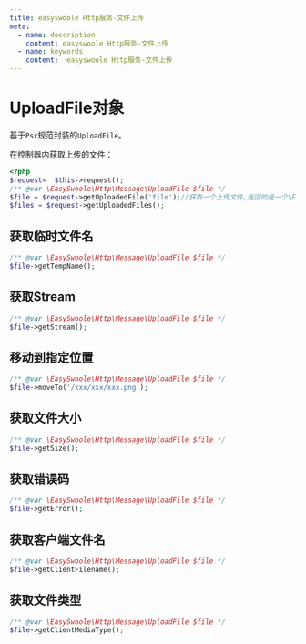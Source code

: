 ```yaml
---
title: easyswoole Http服务-文件上传
meta:
  - name: description
    content: easyswoole Http服务-文件上传
  - name: keywords
    content:  easyswoole Http服务-文件上传
---
```


# UploadFile对象

基于`Psr`规范封装的`UploadFile`。

在控制器内获取上传的文件：

```php
<?php
$request=  $this->request();
/** @var \EasySwoole\Http\Message\UploadFile $file */
$file = $request->getUploadedFile('file');//获取一个上传文件,返回的是一个\EasySwoole\Http\Message\UploadFile的对象
$files = $request->getUploadedFiles();
```

## 获取临时文件名

```php
/** @var \EasySwoole\Http\Message\UploadFile $file */
$file->getTempName();
```

## 获取Stream

```php
/** @var \EasySwoole\Http\Message\UploadFile $file */
$file->getStream();
```

## 移动到指定位置

```php
/** @var \EasySwoole\Http\Message\UploadFile $file */
$file->moveTo('/xxx/xxx/xxx.png');
```

## 获取文件大小

```php
/** @var \EasySwoole\Http\Message\UploadFile $file */
$file->getSize();
```

## 获取错误码

```php
/** @var \EasySwoole\Http\Message\UploadFile $file */
$file->getError();
```

## 获取客户端文件名

```php
/** @var \EasySwoole\Http\Message\UploadFile $file */
$file->getClientFilename();
```

## 获取文件类型

```php
/** @var \EasySwoole\Http\Message\UploadFile $file */
$file->getClientMediaType();
```
